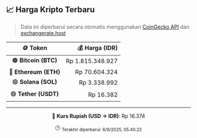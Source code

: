

<!-- HARGA_KRIPTO -->
## 📈 Harga Kripto Terbaru

> Data ini diperbarui secara otomatis menggunakan [CoinGecko API](https://www.coingecko.com/) dan [exchangerate.host](https://exchangerate.host/)

<div align="center">

| 🪙 Token | 💰 Harga (IDR) |
|:------:|---------------:|
| 🟠 **Bitcoin (BTC)**   | Rp 1.815.348.927 |
| 🔵 **Ethereum (ETH)**  | Rp 70.604.324 |
| 🟣 **Solana (SOL)**    | Rp 3.338.992 |
| 🟢 **Tether (USDT)**   | Rp 16.382 |

---

💱 **Kurs Rupiah (USD → IDR)**: Rp 16.374

🕒 <sub>Terakhir diperbarui: 6/9/2025, 05.40.22</sub>

</div>
<!-- /HARGA_KRIPTO -->